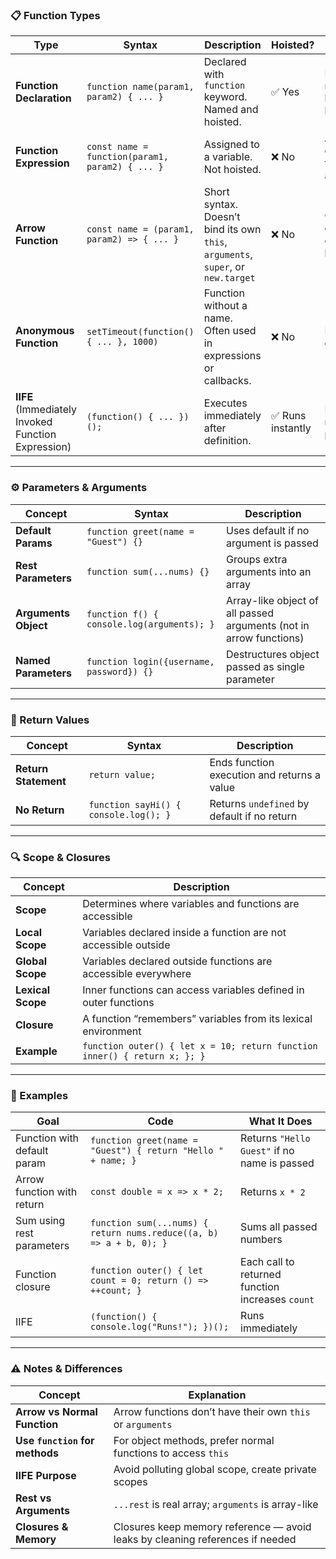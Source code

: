 
### 📋 Function Types

| **Type**                                           | **Syntax**                                      | **Description**                                                                  | **Hoisted?**     | **Use Case**                                  |
| -------------------------------------------------- | ----------------------------------------------- | -------------------------------------------------------------------------------- | ---------------- | --------------------------------------------- |
| **Function Declaration**                           | `function name(param1, param2) { ... }`         | Declared with `function` keyword. Named and hoisted.                             | ✅ Yes            | Reusable named logic blocks                   |
| **Function Expression**                            | `const name = function(param1, param2) { ... }` | Assigned to a variable. Not hoisted.                                             | ❌ No             | Anonymous or named functions as values        |
| **Arrow Function**                                 | `const name = (param1, param2) => { ... }`      | Short syntax. Doesn’t bind its own `this`, `arguments`, `super`, or `new.target` | ❌ No             | Callbacks, concise one-liners, lexical `this` |
| **Anonymous Function**                             | `setTimeout(function() { ... }, 1000)`          | Function without a name. Often used in expressions or callbacks.                 | ❌ No             | Inline callbacks                              |
| **IIFE** (Immediately Invoked Function Expression) | `(function() { ... })();`                       | Executes immediately after definition.                                           | ✅ Runs instantly | Data hiding, module patterns                  |

---

### ⚙️ Parameters & Arguments

| **Concept**          | **Syntax**                                 | **Description**                                                    |
| -------------------- | ------------------------------------------ | ------------------------------------------------------------------ |
| **Default Params**   | `function greet(name = "Guest") {}`        | Uses default if no argument is passed                              |
| **Rest Parameters**  | `function sum(...nums) {}`                 | Groups extra arguments into an array                               |
| **Arguments Object** | `function f() { console.log(arguments); }` | Array-like object of all passed arguments (not in arrow functions) |
| **Named Parameters** | `function login({username, password}) {}`  | Destructures object passed as single parameter                     |

---

### 🔄 Return Values

| **Concept**          | **Syntax**                            | **Description**                             |
| -------------------- | ------------------------------------- | ------------------------------------------- |
| **Return Statement** | `return value;`                       | Ends function execution and returns a value |
| **No Return**        | `function sayHi() { console.log(); }` | Returns `undefined` by default if no return |

---

### 🔍 Scope & Closures

| **Concept**       | **Description**                                                           |
| ----------------- | ------------------------------------------------------------------------- |
| **Scope**         | Determines where variables and functions are accessible                   |
| **Local Scope**   | Variables declared inside a function are not accessible outside           |
| **Global Scope**  | Variables declared outside functions are accessible everywhere            |
| **Lexical Scope** | Inner functions can access variables defined in outer functions           |
| **Closure**       | A function “remembers” variables from its lexical environment             |
| **Example**       | `function outer() { let x = 10; return function inner() { return x; }; }` |

---

### 🧪 Examples

| **Goal**                    | **Code**                                                            | **What It Does**                                 |
| --------------------------- | ------------------------------------------------------------------- | ------------------------------------------------ |
| Function with default param | `function greet(name = "Guest") { return "Hello " + name; }`        | Returns `"Hello Guest"` if no name is passed     |
| Arrow function with return  | `const double = x => x * 2;`                                        | Returns `x * 2`                                  |
| Sum using rest parameters   | `function sum(...nums) { return nums.reduce((a, b) => a + b, 0); }` | Sums all passed numbers                          |
| Function closure            | `function outer() { let count = 0; return () => ++count; }`         | Each call to returned function increases `count` |
| IIFE                        | `(function() { console.log("Runs!"); })();`                         | Runs immediately                                 |

---

### ⚠️ Notes & Differences

| **Concept**                    | **Explanation**                                                               |
| ------------------------------ | ----------------------------------------------------------------------------- |
| **Arrow vs Normal Function**   | Arrow functions don’t have their own `this` or `arguments`                    |
| **Use `function` for methods** | For object methods, prefer normal functions to access `this`                  |
| **IIFE Purpose**               | Avoid polluting global scope, create private scopes                           |
| **Rest vs Arguments**          | `...rest` is real array; `arguments` is array-like                            |
| **Closures & Memory**          | Closures keep memory reference — avoid leaks by cleaning references if needed |
